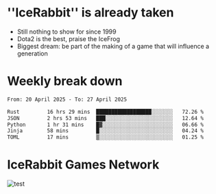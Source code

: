 # ''IceRabbit'' is already taken
- Still nothing to show for since 1999
- Dota2 is the best, praise the IceFrog
- Biggest dream: be part of the making of a game that will influence a generation

# Weekly break down
<!--START_SECTION:waka-->

```txt
From: 20 April 2025 - To: 27 April 2025

Rust         16 hrs 29 mins  ██████████████████░░░░░░░   72.26 %
JSON         2 hrs 53 mins   ███░░░░░░░░░░░░░░░░░░░░░░   12.64 %
Python       1 hr 31 mins    █▓░░░░░░░░░░░░░░░░░░░░░░░   06.66 %
Jinja        58 mins         █░░░░░░░░░░░░░░░░░░░░░░░░   04.24 %
TOML         17 mins         ▒░░░░░░░░░░░░░░░░░░░░░░░░   01.25 %
```

<!--END_SECTION:waka-->

# IceRabbit Games Network
![test](https://steam-stat.vercel.app/api?profileName=IceRabbit.png)
